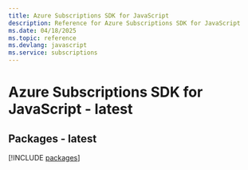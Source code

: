 ```yaml
---
title: Azure Subscriptions SDK for JavaScript
description: Reference for Azure Subscriptions SDK for JavaScript
ms.date: 04/18/2025
ms.topic: reference
ms.devlang: javascript
ms.service: subscriptions
---
```

# Azure Subscriptions SDK for JavaScript - latest
## Packages - latest
[!INCLUDE [packages](subscriptions-index.md)]